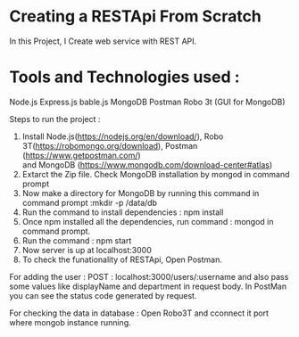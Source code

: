 
# Creating a RESTApi From Scratch

In this Project, I Create web service with REST API.

# Tools and Technologies used : 

 Node.js 
 Express.js
 bable.js
 MongoDB
 Postman
 Robo 3t (GUI for MongoDB)

Steps to run the project : 
1) Install Node.js(https://nodejs.org/en/download/), 
		   Robo 3T(https://robomongo.org/download),
		   Postman (https://www.getpostman.com/) 	
       and MongoDB (https://www.mongodb.com/download-center#atlas) 
2) Extarct the Zip file. Check MongoDB installation by mongod in command prompt
3) Now make a directory for MongoDB by running this command in command prompt :mkdir -p /data/db	
4) Run the command to install dependencies : npm install
5) Once npm installed all the dependencies, run command : mongod in command prompt.
6) Run the command : npm start 
7) Now server is up at localhost:3000
8) To check the funationality of RESTApi, Open Postman.

For adding the user : 
 POST : localhost:3000/users/:username
 and also pass some values like displayName and department in request body.
 In PostMan you can see the status code generated by request.

 
 For checking the data in database : Open Robo3T and cconnect it port where mongob instance running.
 
